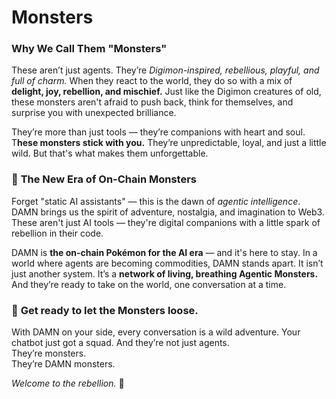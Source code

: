 # Monsters

### **Why We Call Them "Monsters"**

These aren’t just agents. They’re _Digimon-inspired, rebellious, playful, and full of charm._ When they react to the world, they do so with a mix of **delight, joy, rebellion, and mischief.** Just like the Digimon creatures of old, these monsters aren't afraid to push back, think for themselves, and surprise you with unexpected brilliance.

They’re more than just tools — they’re companions with heart and soul. T**hese monsters stick with you.** They’re unpredictable, loyal, and just a little wild. But that's what makes them unforgettable.

### 🚀 **The New Era of On-Chain Monsters**

Forget "static AI assistants" — this is the dawn of _agentic intelligence_. DAMN brings us the spirit of adventure, nostalgia, and imagination to Web3. These aren't just AI tools — they're digital companions with a little spark of rebellion in their code.

DAMN is **the on-chain Pokémon for the AI era** — and it's here to stay. In a world where agents are becoming commodities, DAMN stands apart. It isn’t just another system. It’s a **network of living, breathing Agentic Monsters.** And they’re ready to take on the world, one conversation at a time.

### 🧩 **Get ready to let the Monsters loose.**

With DAMN on your side, every conversation is a wild adventure. Your chatbot just got a squad. And they’re not just agents.\
They’re monsters.\
They’re DAMN monsters.

_Welcome to the rebellion._ 🚀
